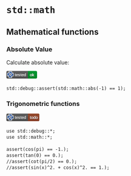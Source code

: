 # `std::math`

## Mathematical functions

### Absolute Value

Calculate absolute value:

[![test](.test/math_abs.png)](.test/math_abs.log)

```µcad,math_abs
std::debug::assert(std::math::abs(-1) == 1);
```

### Trigonometric functions

[![test](.test/math_trigonometric.png)](.test/math_trigonometric.log)

```µcad,math_trigonometric#todo
use std::debug::*;
use std::math::*;

assert(cos(pi) == -1.);
assert(tan(0) == 0.);
//assert(cot(pi/2) == 0.);
//assert(sin(x)^2. + cos(x)^2. == 1.);
```
